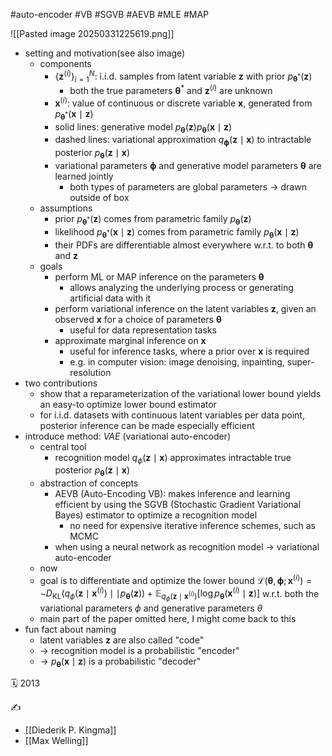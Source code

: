 #auto-encoder #VB #SGVB #AEVB #MLE #MAP

![[Pasted image 20250331225619.png]]
- setting and motivation(see also image)
	- components
		- $\{\mathbf z^{(i)}\}_{i=1}^N$: i.i.d. samples from latent variable $\mathbf z$ with prior $p_{\mathbf\theta^*}(\mathbf z)$
			- both the true parameters $\mathbf\theta^*$ and $\mathbf z^{(i)}$ are unknown
		- $\mathbf x^{(i)}$: value of continuous or discrete variable $\mathbf x$, generated from $p_{\mathbf \theta^*}(\mathbf x\mid\mathbf z)$
		- solid lines: generative model $p_{\mathbf \theta}(\mathbf z)p_{\mathbf \theta} (\mathbf x\mid \mathbf z)$
		- dashed lines: variational approximation $q_{\mathbf \phi}(\mathbf z\mid \mathbf x)$ to intractable posterior $p_{\mathbf \theta}(\mathbf z\mid \mathbf x)$
		- variational parameters $\mathbf \phi$ and generative model parameters $\mathbf\theta$ are learned jointly
			- both types of parameters are global parameters -> drawn outside of box
	- assumptions
		- prior $p_{\mathbf\theta^*}(\mathbf z)$ comes from parametric family $p_{\mathbf\theta}(\mathbf z)$
		- likelihood $p_{\mathbf \theta^*}(\mathbf x\mid\mathbf z)$ comes from parametric family $p_{\mathbf \theta}(\mathbf x\mid\mathbf z)$
		- their PDFs are differentiable almost everywhere w.r.t. to both $\mathbf\theta$ and $\mathbf z$
	- goals
		- perform ML or MAP inference on the parameters $\mathbf\theta$
			- allows analyzing the underlying process or generating artificial data with it
		- perform variational inference on the latent variables $\mathbf z$, given an observed $\mathbf x$ for a choice of parameters $\mathbf\theta$
			- useful for data representation tasks
		- approximate marginal inference on $\mathbf x$
			- useful for inference tasks, where a prior over $\mathbf x$ is required
			- e.g. in computer vision: image denoising, inpainting, super-resolution
- two contributions
	- show that a reparameterization of the variational lower bound yields an easy-to optimize lower bound estimator
	- for i.i.d. datasets with continuous latent variables per data point, posterior inference can be made especially efficient
- introduce method: *VAE* (variational auto-encoder)
	- central tool
		- recognition model $q_\phi(\mathbf z\mid\mathbf x)$ approximates intractable true posterior $p_{\mathbf\theta}(\mathbf z\mid\mathbf x)$
	- abstraction of concepts
		- AEVB (Auto-Encoding VB): makes inference and learning efficient by using the SGVB (Stochastic Gradient Variational Bayes) estimator to optimize a recognition model
			- no need for expensive iterative inference schemes, such as MCMC
		- when using a neural network as recognition model -> variational auto-encoder
	- now
	- goal is to differentiate and optimize the lower bound $\mathcal L(\mathbf\theta,\mathbf\phi;\mathbf x^{(i)})=-D_\text{KL}(q_\phi(\mathbf z\mid\mathbf x^{(i)})\mid\mid p_{\mathbf\theta}(\mathbf z))+\mathbb E_{q_\phi(\mathbf z\mid\mathbf x^{(i)})}[\log p_\mathbf\theta (\mathbf x^{(i)}\mid\mathbf z)]$ w.r.t. both the variational parameters $\phi$ and generative parameters $\theta$
	- main part of the paper omitted here, I might come back to this
- fun fact about naming
	- latent variables $\mathbf z$ are also called "code"
	- -> recognition model is a probabilistic "encoder"
	- -> $p_{\mathbf\theta}(\mathbf x\mid\mathbf z)$ is a probabilistic "decoder"

🗓️ 2013

✍️
- [[Diederik P. Kingma]]
- [[Max Welling]]
